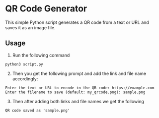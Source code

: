 # QR Code Generator

This simple Python script generates a QR code from a text or URL and saves it as an image file.

## Usage

1. Run the following command
```
python3 script.py
```
2. Then you get the following prompt and add the link and file name accordingly:
```
Enter the text or URL to encode in the QR code: https://example.com
Enter the filename to save (default: my_qrcode.png): sample.png
```
3. Then after adding both links and file names we get the following 
```
QR code saved as 'sample.png'
```
